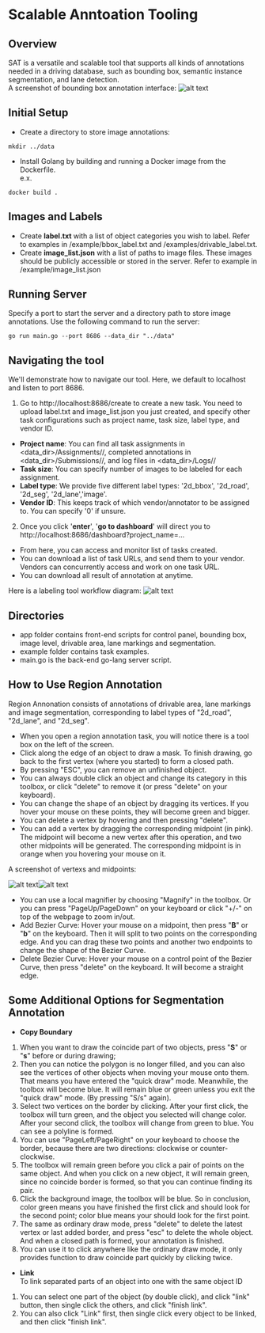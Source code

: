 # Scalable Anntoation Tooling

## Overview ##
SAT is a versatile and scalable tool that supports all kinds of annotations needed in a driving database, such as bounding box, semantic instance segmentation, and lane detection.  
A screenshot of bounding box annotation interface:
![alt text](/example/bbox_tool.jpg)

## Initial Setup ##
* Create a directory to store image annotations: 
```
mkdir ../data
```
* Install Golang by building and running a Docker image from the 
Dockerfile.  
e.x.
```
docker build .
```

## Images and Labels ##
* Create **label.txt** with a list of object categories you wish to label. 
Refer to examples in /example/bbox_label.txt and /examples/drivable_label.txt. 
* Create **image_list.json** with a list of paths to image files. These images 
should be publicly accessible or stored in the server. Refer to example in
/example/image_list.json

## Running Server ##
Specify a port to start the server and a directory path to store 
image annotations. Use the following command to run the server:
```
go run main.go --port 8686 --data_dir "../data"
```

## Navigating the tool ##
We'll demonstrate how to navigate our tool. Here, we default to localhost and 
listen to port 8686.

1. Go to http://localhost:8686/create to create a new task. You need to 
upload label.txt and image_list.json you just created, and specify other 
task configurations such as project name, task size, label type, and vendor ID. 
* **Project name**: You can find all task assignments in 
<data_dir>/Assignments/<project name>/, completed annotations in  
<data_dir>/Submissions/<project name>/, and log files in 
<data_dir>/Logs/<project name>/
* **Task size**: You can specify number of images to be labeled for each assignment.
* **Label type**: We provide five different label types: '2d_bbox', '2d_road', '2d_seg', '2d_lane','image'.
* **Vendor ID**: This keeps track of which vendor/annotator to be assigned to. 
You can specify '0' if unsure.

2. Once you click '**enter**', '**go to dashboard**' will direct you to 
http://localhost:8686/dashboard?project_name=<project 
name>... 
* From here, you can access and monitor list of tasks 
created. 
* You can download a list of task URLs, and send them to your 
vendor. Vendors can concurrently access and work on one task URL. 
* You can download all result of annotation at anytime.

Here is a labeling tool workflow diagram:
![alt text](/example/workflow.jpg) 

## Directories ##
* app folder contains front-end scripts for control panel, bounding box, 
image level, drivable area, lane markings and segmentation.
* example folder contains task examples.
* main.go is the back-end go-lang server script.

## How to Use Region Annotation ##
Region Annonation consists of annotations of drivable area, lane markings and image segmentation, corresponding to label types of "2d_road", "2d_lane", and "2d_seg".
* When you open a region annotation task, you will notice there is a tool box on the left of the screen. 
* Click along the edge of an object to draw a mask. To finish drawing, go back to the first vertex (where you started) to form a closed path.
* By pressing "ESC", you can remove an unfinished object.
* You can always double click an object and change its category in this toolbox, or click "delete" to remove it (or press "delete" on your keyboard).
* You can change the shape of an object by dragging its vertices. If you hover your mouse on these points, they will become green and bigger.
* You can delete a vertex by hovering and then pressing "delete".
* You can add a vertex by dragging the corresponding midpoint (in pink). The midpoint will become a new vertex after this operation, and two other midpoints will be generated. The corresponding midpoint is in orange when you hovering your mouse on it.


A screenshot of vertexs and midpoints:


![alt text](/example/vertex.png)![alt text](/example/midpoint.png)


* You can use a local magnifier by choosing "Magnify" in the toolbox. Or you can press "PageUp/PageDown" on your keyboard or click "+/-" on top of the webpage to zoom in/out.
* Add Bezier Curve: Hover your mouse on a midpoint, then press "**B**" or "**b**" on the keyboard. Then it will split to two points on the corresponding edge. And you can drag these two points and another two endpoints to change the shape of the Bezier Curve.
* Delete Bezier Curve: Hover your mouse on a control point of the Bezier Curve, then press "delete" on the keyboard. It will become a straight edge.


## Some Additional Options for Segmentation Annotation ##
* **Copy Boundary**  
1. When you want to draw the coincide part of two objects, press "**S**" or "**s**" before or during drawing;
2. Then you can notice the polygon is no longer filled, and you can also see the vertices of other objects when moving your mouse onto them. That means you have entered the "quick draw" mode. Meanwhile, the toolbox will become blue. It will remain blue or green unless you exit the "quick draw" mode. (By pressing "S/s" again).
3. Select two vertices on the border by clicking. After your first click, the toolbox will turn green, and the object you selected will change color. After your second click, the toolbox will change from green to blue. You can see a polyline is formed.
4. You can use "PageLeft/PageRight" on your keyboard to choose the border, because there are two directions: clockwise or counter-clockwise.
5. The toolbox will remain green before you click a pair of points on the same object. And when you click on a new object, it will remain green, since no coincide border is formed, so that you can continue finding its pair.
6. Click the background image, the toolbox will be blue. So in conclusion, color green means you have finished the first click and should look for the second point; color blue means your should look for the first point.
7. The same as ordinary draw mode, press "delete" to delete the latest vertex or last added border, and press "esc" to delete the whole object. And when a closed path is formed, your annotation is finished.
8. You can use it to click anywhere like the ordinary draw mode, it only provides function to draw coincide part quickly by clicking twice.
* **Link**  
To link separated parts of an object into one with the same object ID
1. You can select one part of the object (by double click), and click "link" button, then single click the others, and click "finish link".
2. You can also click "Link" first, then single click every object to be linked, and then click "finish link".

